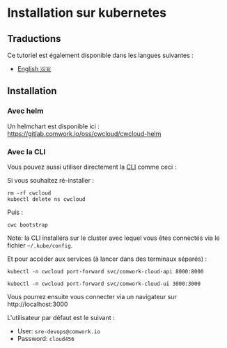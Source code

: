 # Installation sur kubernetes

## Traductions

Ce tutoriel est également disponible dans les langues suivantes :

* [English 🇬🇧](../../../../../tutorials/selfhosted/installation/kubernetes.md)

## Installation

### Avec helm

Un helmchart est disponible ici : https://gitlab.comwork.io/oss/cwcloud/cwcloud-helm

### Avec la CLI

Vous pouvez aussi utiliser directement la [CLI](../../cli/README.md) comme ceci :

Si vous souhaitez ré-installer :

```shell
rm -rf cwcloud
kubectl delete ns cwcloud
```

Puis :

```shell
cwc bootstrap
```

Note: la CLI installera sur le cluster avec lequel vous êtes connectés via le fichier `~/.kube/config`.

Et pour accéder aux services (à lancer dans des terminaux séparés) :

```shell
kubectl -n cwcloud port-forward svc/comwork-cloud-api 8000:8000
```

```shell
kubectl -n cwcloud port-forward svc/comwork-cloud-ui 3000:3000
```

Vous pourrez ensuite vous connecter via un navigateur sur http://localhost:3000

L'utilisateur par défaut est le suivant :
* User: `sre-devops@comwork.io`
* Password: `cloud456`
